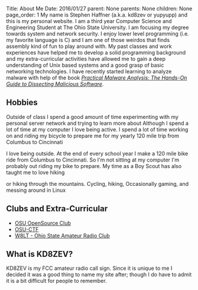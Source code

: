 Title:	About Me
Date:	2016/01/27
parent:	None
parents:	None
children:	None
page_order:	1
My name is Stephen Haffner (a.k.a. kd8zev or yupyupp) and this is my personal website. I am a third year Computer Science and Engineering Student at The Ohio State University. I am focusing my degree towards system and network security. I enjoy lower level programming (i.e. my favorite language is C) and I am one of those weirdos that finds assembly kind of fun to play around with. My past classes and work experiences have helped me to develop a solid programming background and my extra-curricular activities have allowed me to gain a deep understanding of Unix based systems and a good grasp of basic networking technologies. I have recently started learning to analyze malware with help of the book *[Practical Malware Analysis: The Hands-On Guide to Dissecting Malicious Software](https://www.nostarch.com/malware.htm)*. 

## Hobbies
Outside of class I spend a good amount of time experimenting with my personal server network and trying to learn more about 
Although I spend a lot of time at my computer I love being active. I spend a lot of time working on and riding my bicycle to prepare me for my yearly 120 mile trip from Columbus to Cincinnati

I love being outside. At the end of every school year I make a 120 mile bike ride from Columbus to Cincinnati. So I'm not sitting at my computer I'm probably out riding my bike to prepare. My time as a Boy Scout has also taught me to love hiking 


or hiking through the mountains. Cycling, hiking, Occasionally gaming, and messing around in Linux

## Clubs and Extra-Curricular
 - [OSU OpenSource Club](http://opensource.osu.edu)
 - [OSU-CTF](https://u.osu.edu/osuctf/)
 - [W8LT - Ohio State Amateur Radio Club](http://u.osu.edu/w8lt/)

## What is KD8ZEV?
KD8ZEV is my FCC amateur radio call sign. Since it is unique to me I decided it was a good thing to name my site after; though I do have to admit it is a bit difficult for people to remember.
